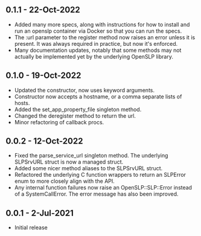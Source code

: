 ## 0.1.1 - 22-Oct-2022
* Added many more specs, along with instructions for how to install and
  run an openslp container via Docker so that you can run the specs.
* The :url parameter to the register method now raises an error unless
  it is present. It was always required in practice, but now it's enforced.
* Many documentation updates, notably that some methods may not actually
  be implemented yet by the underlying OpenSLP library.

## 0.1.0 - 19-Oct-2022
* Updated the constructor, now uses keyword arguments.
* Constructor now accepts a hostname, or a comma separate lists of hosts.
* Added the set_app_property_file singleton method.
* Changed the deregister method to return the url.
* Minor refactoring of callback procs.

## 0.0.2 - 12-Oct-2022
* Fixed the parse_service_url singleton method. The underlying SLPSrvURL
  struct is now a managed struct.
* Added some nicer method aliases to the SLPSrvURL struct.
* Refactored the underlying C function wrappers to return an SLPError enum
  to more closely align with the API.
* Any internal function failures now raise an OpenSLP::SLP::Error instead
  of a SystemCallError. The error message has also been improved.

## 0.0.1 - 2-Jul-2021
* Initial release
